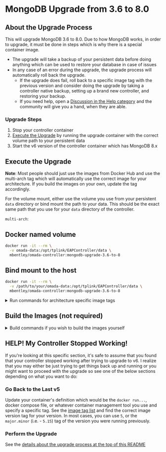 # MongoDB Upgrade from 3.6 to 8.0

## About the Upgrade Process

This will upgrade MongoDB 3.6 to 8.0. Due to how MongoDB works, in order to upgrade, it must be done in steps which is why there is a special container image.

* The upgrade will take a backup of your persistent data before doing anything which can be used to restore your database in case of issues
* In any case of an error during the upgrade, the upgrade process will automatically roll back the upgrade.
  * If the upgrade does fail, roll back to a specific image tag with the previous version and consider doing the upgrade by taking a controller native backup, setting up a brand new controller, and restoring your backup.
  * If you need help, open a [Discussion in the Help category](https://github.com/mbentley/docker-omada-controller/discussions/categories/help) and the community will give you a hand, when they are able.

### Upgrade Steps

1. Stop your controller container
1. [Execute the Upgrade](#execute-the-upgrade) by running the upgrade container with the correct volume path to your persistent data
1. Start the v6 version of the controller container which has MongoDB 8.x

## Execute the Upgrade

**Note**: Most people should just use the images from Docker Hub and use the multi-arch tag which will automatically use the correct image for your architecture. If you build the images on your own, update the tag accordingly.

For the volume mount, either use the volume you use from your persistent `data` directory or bind mount the path to your data. This should be the exact same path that you use for your `data` directory of the controller.

`multi-arch`:

## Docker named volume

```bash
docker run -it --rm \
  -v omada-data:/opt/tplink/EAPController/data \
  mbentley/omada-controller:mongodb-upgrade-3.6-to-8
```

## Bind mount to the host

```bash
docker run -it --rm \
  -v /path/to/your/omada-data:/opt/tplink/EAPController/data \
  mbentley/omada-controller:mongodb-upgrade-3.6-to-8
```

<details>
<summary>Run commands for architecture specific image tags</summary>

`amd64`:

```bash
docker run -it --rm \
  -v omada-data:/opt/tplink/EAPController/data \
  mbentley/omada-controller:mongodb-upgrade-3.6-to-8-amd64
```

`arm64`:

```bash
docker run -it --rm \
  -v omada-data:/opt/tplink/EAPController/data \
  mbentley/omada-controller:mongodb-upgrade-3.6-to-8-arm64
```
</details>

## Build the Images (not required)

<details>
<summary>Build commands if you wish to build the images yourself</summary>

`amd64`:

```bash
docker build \
  --pull \
  --progress plain \
  -f Dockerfile.upgrade-amd64 \
  -t mbentley/omada-controller:mongodb-upgrade-3.6-to-8-amd64 \
  .
```

`arm64`:

```bash
docker build \
  --pull \
  --progress plain \
  -f Dockerfile.upgrade-arm64 \
  -t mbentley/omada-controller:mongodb-upgrade-3.6-to-8-arm64 \
  .
```
</details>

## HELP! My Controller Stopped Working!

If you're looking at this specific section, it's safe to assume that you found that your controller stopped working after trying to upgrade to v6. I realize that you may either be just trying to get things back up and running or you might want to proceed with the upgrade so see one of the below sections depending on what you want to do:

### Go Back to the Last v5

Update your container's definition which would be the `docker run...`, docker compose file, or whatever container management tool you use and specify a specific tag. See the [image tag list](../#image-tags) and find the correct image version tag for your version. In most cases, you can use `5`, or the `major.minor` (i.e. - `5.15`) tag of the version you were running previously.

### Perform the Upgrade

See the [details about the upgrade process at the top of this README](#about-the-upgrade-process)

